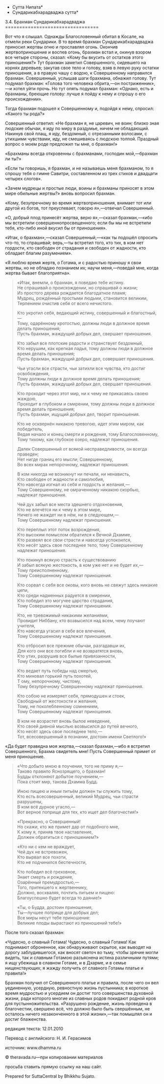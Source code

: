 * Сутта Нипата*
* Сундарикабхарадваджа сутта*

3\.4\. Брахман Сундарикабхарадваджа
\=\=\=\=\=\=\=\=\=\=\=\=\=\=\=\=\=\=\=\=\=\=\=\=\=\=\=\=\=\=\=\=\=

Вот что я слышал\. Однажды Благословенный обитал в Косале, на отмели реки Сундарики\. В то время брахман Сундарикабхарадваджа приносил жертвы огню и прославлял огонь\. Окончив жертвоприношение и воспев огонь, брахман встал и, окинув взором все четыре стороны, сказал: «Кому бы вкусить от остатков этого приношения?» Тут брахман заметил Совершенного, сидевшего на корнях деревьев; закутав свое тело и голову, взяв в левую руку остатки приношения, а в правую чашу с водою, к Совершенному направился брахман\. Совершенный, услышав шаги брахмана, обнажил голову\. Тут подумал брахман: «Голова того человека обрита,—он постриженник»,—и хотел уйти прочь\. Но тут опять подумал брахман: «Однако, есть и брахманы, бреющие голову: лучше я пойду к нему и спрошу о его происхождении»\.

Тогда брахман подошел к Совершенному и, подойдя к нему, спросил: «Какого ты рода?»

Совершенный ответил: «Не брахман я, не царевич, не воин; близко зная людские обычаи, я иду по миру в раздумье, ничем не обладающий\. Накинув свой плащ, я иду, бездомный, с отрезанными волосами, с утихшими чувствами, иду, не смешиваясь с людскою толпой\. Праздный вопрос о моем роде предложил ты мне, о брахман\!»

«Брахманы всегда откровенны с брахманами, господин мой,—брахман ли ты?»

«Если ты говоришь, я брахман, и не называешь меня брахманом, то я спрошу тебя о гимне Савитри, составленном из трех стихов и двадцати четырех слогов»\.

«Зачем мудрецы и простые люди, воины и брахманы приносят в этом мире обильные жертвы?» вновь вопросил брахман\.

«Кому, безупречному во время жертвоприношения, внимает тот или другой из богов, тот преуспевает, говорю я»,—отвечал Совершенный\.

«О, добрый плод принесёт жертва, верю я»,—сказал брахман,—«ибо мы встретили совершеннопросвещенного; если бы мы не встретили тебя, кто\-либо иной вкусил бы от приношения»\.

«Итак, о брахман»,—сказал Совершенный,—«как ты подошёл спросить что\-то, то спрашивай; верь,—ты встретил того, кто тих, в ком нет гордости, кто свободен от страдания и свободен от жадности, кто обладает благим разумением»\.

«Я люблю время жертв, о Готама, и с радостью приношу я свои жертвы, но не обладаю познанием их; научи меня,—поведай мне, когда жертва бывает благоприятна»\.

> «Итак, внемли, о брахман, я поведаю тебе истину\.  
> Не спрашивай о происхождении, но спрашивай о жизни;  
> Из простого дерева рождается благодатное пламя;  
> Мудрец, рождённый простыми людьми, становится великим,  
> Терпением очистив себя от всего нечистого\.
>
> Кто укротил себя, ведающий истину, совершенный и благостный,—  
> Тому, одарённому кротостью, должны люди в должное время делать приношения;  
> Пусть брахман, жаждущий добрых дел, свершает приношения\.
>
> Кто забыл все плотские радости и странствует бездомный,  
> Кто нерушим, как крепкая ладья, тому должны люди в должное время делать приношения;  
> Пусть брахман, жаждущий добрых дел, совершает приношения\.
>
> Чьи угасли все страсти, чьи затихли все чувства, кто достиг освобождения,  
> Тому должны люди в должное время делать приношения;  
> Пусть брахман, жаждущий добрых дел, свершает приношения\.
>
> Кто проходит через этот мир, ни к чему не прикасаясь своею жаждою,  
> Проходит в глубоком и смирении, тому должны люди в должное время делать приношения;  
> Пусть брахман, ищущий добрых дел, творит приношения\.
>
> Кто не осквернён никакою тревогою, идет этим миром, как победитель,  
> Ведая начало и конец смерти и рождения, тому Благословенному,  
> Тому тихому, как глубокое озеро, надлежат приношения\.
>
> Далек Совершенный от всякой несправедливости, он всегда праведен;  
> Нет нигде границ его мысли; Совершенному,  
> Во всех мирах непорочному, надлежат приношения\.
>
> В ком никогда не возникнут ни печали, ни ненависть,  
> Кто свободен от жадности и самолюбия,  
> Кто навсегда изгнал из себя и гордость и желания,—  
> Тому Совершенному, не омраченному никакою скорбью, надлежат приношения\.
>
> Чей дух забыл все места здешнего отдохновения,  
> Кто не влечётся ни к чему в этом мире,  
> Ничего не жаждет ни в нём, ни в следующем,—  
> Тому Совершенному надлежат приношения\.
>
> Кто переплыл этот поток возрождения,  
> Кто высоким помыслом обратился к Вечной Дхамме,  
> Кто развеял все свои страсти и навсегда успокоился,  
> Кто несёт здесь свое последнее тело, тому Совершенному надлежат приношения\.
>
> Кто покинул всякую страсть к существованию  
> И забыл всякую жестокость, в ком уже нет и не будет их,—  
> Тому преисполненному,  
> Тому Совершенному надлежат приношения\.
>
> Кто сорвал с себя все оковы, кого вновь не свяжут здесь никакие цепи,  
> Кто среди надменных радуется в смирении,  
> Кто победил это могучее царство страдания,  
> Тому Совершенному надлежат приношения\.
>
> Кто, не тревожимый никакими желаниями,  
> Провидит Ниббану, кто возвысился над всем, чему поучают учителя,  
> Кто навсегда угасил в себе все влечения,  
> Тому Совершенному надлежат приношения\.
>
> Кто отбросил все прежние обычаи, разгадавши их,  
> Для кого они все погибли и не возвратятся вновь,  
> Кто утих, разрушив все былые привязанности,  
> Тому Совершенному надлежат приношения\.
>
> Кто ведает путь победы над смертью,  
> Кто миновал горький путь похотей,  
> Т ому, непорочному, чистому,  
> Тому безупречному Совершенному надлежат приношения\.
>
> Кто собою не измеряет себя, прямодушен и стоек,  
> Свободный от жестокости и желания,  
> Тому, не поколебленному сомнением,  
> Тому Совершенному надлежат приношения\.
>
> В ком не возрастет вновь былое неведение,  
> Кто своей дивной мыслью возвысился до путей вечного,  
> Кто несёт здесь свое последнее тело,—  
> Тот, всесовершенный в познании, достоин имени Светлого\!»

«Да будет праведна моя жертва,—сказал брахман,—ибо я встретил Совершенного, Брахма свидетель мне\! Пусть Совершенный примет от меня приношение\.

> «Что добыто мною в поучении, того не приму я,—  
> Таково правило Яснозрящего, о брахман\!  
> Будды отклоняют добытое поучением,—  
> Пока стоит мир, такова Дхамма Будд\.
>
> Иною пищею и иным питьём должен ты служить тому,  
> Кто есть всесовершенный, великий Мудрец, чьи страсти разрушены,  
> В ком всё дурное угасло,—  
> Вот верное поприще для тех, кто ищет дел благочестия\!»
>
> «Прекрасно, о Совершенный\!  
> Но скажи, кто же примет дар от подобного мне,  
> К кому я, приняв твое наставление,  
> Должен обратиться с приношением?»
>
> «Кто ни с кем не враждует,  
> Чей дух не встревожен,  
> Кто вырвал все похоти,  
> Кто не подчинился беспечности,
>
> Кто победил всё греховное,  
> Знает смерть и рождение,  
> Озарённый премудростью,—  
> Того, притекшего к жертвеннику,  
> Должно, восхваляя, почтить питьем и пищею:  
> Благоуспешно будет всегда то даяние\!»
>
> «Ты, о Будда, достоин приношения,  
> Ты—лучшее поприще для добрых дел;  
> Все миры несут тебе приношение:  
> Великие плоды вырастают из приношений тебе\!»

После того сказал брахман:

«Чудесно, о славный Готама\! Чудесно, о славный Готама\! Как поднимают оброненное, как обнаруживают скрытое, как выводят на дорогу заблудившегося, как вносят светоч во тьму, чтобы зрячие могли видеть, так и славным Готамою разъяснена истина различными путями; я ищу убежища в славном Готаме, и в Дхарме, и в семье нищенствующих; я жажду получить от славного Готамы платье и правила\!»

Брахман получил от Совершенного платье и правила, после чего он вел уединенную, усердную, ревностную жизнь пустынника; в короткое время мудростью и усердием он достиг того совершенства духовной жизни, ради которого многие из славных родов покидают родной кров для пустынножительства\. «Разрушено рождение, жизнь проведена в благочестии, свершено всё, что должно было быть свершённым, не осталось ничего незаконченного в этой жизни»,—так помышлял он и достиг блаженства\.

редакция текста: 12\.01\.2010

Перевод с английского: Н\. И\. Герасимов

источник: www\.dhamma\.ru

© theravada\.ru—при копировании материалов

просьба ставить прямую ссылку на наш сайт\.

Prepared for SuttaCentral by Bhikkhu Sujato\.